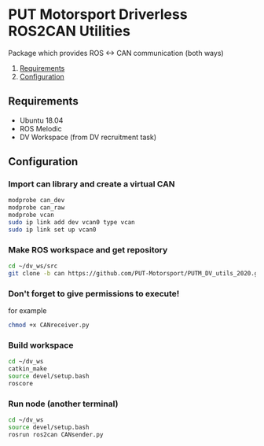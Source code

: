 # PUT Motorsport Driverless ROS2CAN Utilities

Package which provides ROS <-> CAN communication (both ways)


1. [Requirements](#requirements)
2. [Configuration](#configuration)


## Requirements
- Ubuntu 18.04
- ROS Melodic
- DV Workspace (from DV recruitment task)


## Configuration

### Import can library and create a virtual CAN
```bash
modprobe can_dev
modprobe can_raw
modprobe vcan
sudo ip link add dev vcan0 type vcan
sudo ip link set up vcan0
```

### Make ROS workspace and get repository
```bash
cd ~/dv_ws/src
git clone -b can https://github.com/PUT-Motorsport/PUTM_DV_utils_2020.git ros2can/
```

### Don't forget to give permissions to execute!
for example
``` bash 
chmod +x CANreceiver.py
```

### Build workspace
```bash
cd ~/dv_ws
catkin_make
source devel/setup.bash
roscore
```

### Run node (another terminal)
```bash
cd ~/dv_ws
source devel/setup.bash
rosrun ros2can CANsender.py
```
